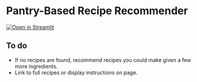 # Pantry-Based Recipe Recommender
[![Open in Streamlit](https://static.streamlit.io/badges/streamlit_badge_black_white.svg)](https://recommend-recipes.streamlit.app/)

## To do
- If no recipes are found, recommend recipes you could make given a few more ingredients.
- Link to full recipes or display instructions on page.
